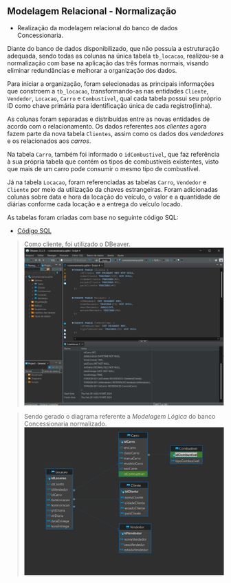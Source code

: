 ## Modelagem Relacional - Normalização

- Realização da modelagem relacional do banco de dados Concessionaria.

Diante do banco de dados disponibilizado, que não possuía a estruturação adequada, sendo todas as colunas na única tabela `tb_locacao`, realizou-se a normalização com base na aplicação das três formas normais, visando eliminar redundâncias e melhorar a organização dos dados.

Para iniciar a organização, foram selecionadas as principais informações que constroem a `tb_locacao`, transformando-as nas entidades `Cliente`, `Vendedor`, `Locacao`, `Carro` e `Combustivel`, qual cada tabela possui seu próprio ID como chave primária para identificação única de cada registro(linha).

As colunas foram separadas e distribuídas entre as novas entidades de acordo com o relacionamento. Os dados referentes aos _clientes_ agora fazem parte da nova tabela `Clientes`, assim como os dados dos _vendedores_ e os relacionados aos _carros_.

Na tabela `Carro`, também foi informado o `idCombustivel`, que faz referência à sua própria tabela que contém os tipos de combustíveis existentes, visto que mais de um carro pode consumir o mesmo tipo de combustível. 

Já na tabela `Locacao`, foram referenciadas as tabelas `Carro`, `Vendedor` e `Cliente` por meio da utilização da chaves estrangeiras. Foram adicionadas colunas sobre data e hora da locação do veículo, o valor e a quantidade de diárias conforme cada locação e a entrega do veículo locado.

As tabelas foram criadas com base no seguinte código SQL:
- [Código SQL](query/create-concessionaria.sql)

> Como cliente, foi utilizado o DBeaver.
![alt text](capturas/usando-dbeaver.png)

> Sendo gerado o diagrama referente a _Modelagem Lógica_ do banco Concessionaria normalizado.
![alt text](capturas/diagrama.png)


